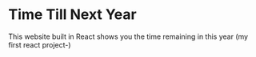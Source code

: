# Time Till Next Year
This website built in React shows you the time remaining in this year (my first react project-)
